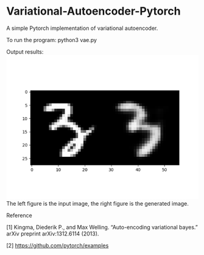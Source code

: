 # Variational-Autoencoder-Pytorch

A simple Pytorch implementation of variational autoencoder.

To run the program:
  python3 vae.py

Output results:
<img src = "https://github.com/IouJenLiu/Variational-Autoencoder-Pytorch/blob/master/figure_1.png?raw=true" width="540">
The left figure is the input image, the right figure is the generated image.


Reference

[1] Kingma, Diederik P., and Max Welling. “Auto-encoding variational bayes.” arXiv preprint arXiv:1312.6114 (2013).

[2] https://github.com/pytorch/examples
